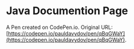 # Java Documention Page

A Pen created on CodePen.io. Original URL: [https://codepen.io/pauldavydov/pen/qBqGWaY](https://codepen.io/pauldavydov/pen/qBqGWaY).


